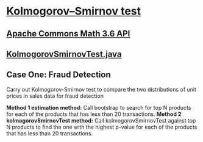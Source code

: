 # [Kolmogorov–Smirnov test](https://en.wikipedia.org/wiki/Kolmogorov–Smirnov_test)


## [Apache Commons Math 3.6 API](https://commons.apache.org/proper/commons-math/apidocs/org/apache/commons/math3/stat/inference/KolmogorovSmirnovTest.html)

## [KolmogorovSmirnovTest.java](https://commons.apache.org/proper/commons-math/jacoco/org.apache.commons.math3.stat.inference/KolmogorovSmirnovTest.java.html)


## Case One:  Fraud Detection

Carry out Kolmogorov-Smirnov test to compare the two distributions of unit prices in sales data for fraud detection


**Method 1 estimation method:** Call bootstrap to search for top N products for each of the products that has less than 20 transactions. 
**Method 2 kolmogorovSmirnovTest method:** Call kolmogorovSmirnovTest against top N products to find the one with the highest p-value for each of the products that has less than 20 transactions. 
 







